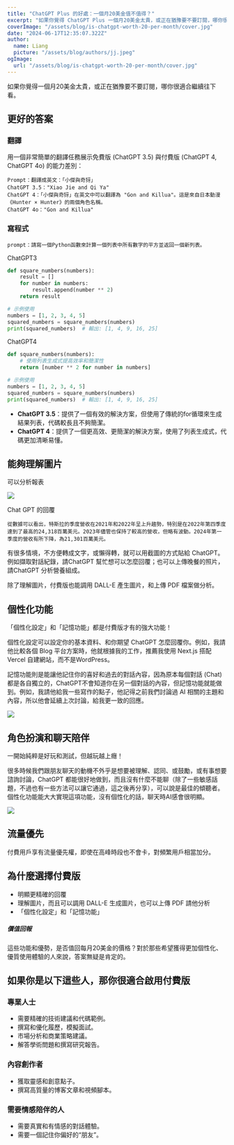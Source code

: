 ```yaml
---
title: "ChatGPT Plus 的好處：一個月20美金值不值得？"
excerpt: "如果你覺得 ChatGPT Plus 一個月20美金太貴，或正在猶豫要不要訂閱，哪你很適合繼續往下看。"
coverImage: "/assets/blog/is-chatgpt-worth-20-per-month/cover.jpg"
date: "2024-06-17T12:35:07.322Z"
author:
  name: Liang
  picture: "/assets/blog/authors/jj.jpeg"
ogImage:
  url: "/assets/blog/is-chatgpt-worth-20-per-month/cover.jpg"
---
```


如果你覺得一個月20美金太貴，或正在猶豫要不要訂閱，哪你很適合繼續往下看。
## 更好的答案
### 翻譯
用一個非常簡單的翻譯任務展示免費版 (ChatGPT 3.5) 與付費版 (ChatGPT 4, ChatGPT 4o) 的能力差別：
```text
Prompt：翻譯成英文：「小傑與奇犽」
ChatGPT 3.5："Xiao Jie and Qi Ya" 
ChatGPT 4：「小傑與奇犽」在英文中可以翻譯為 "Gon and Killua"。這是來自日本動漫《Hunter × Hunter》的兩個角色名稱。 
ChatGPT 4o："Gon and Killua"
```

### 寫程式
```text
prompt：請寫一個Python函數來計算一個列表中所有數字的平方並返回一個新列表。
```
ChatGPT3
```python
def square_numbers(numbers):
    result = []
    for number in numbers:
        result.append(number ** 2)
    return result

# 示例使用
numbers = [1, 2, 3, 4, 5]
squared_numbers = square_numbers(numbers)
print(squared_numbers)  # 輸出: [1, 4, 9, 16, 25]
```

ChatGPT4
```python
def square_numbers(numbers):
    # 使用列表生成式提高效率和簡潔性
    return [number ** 2 for number in numbers]

# 示例使用
numbers = [1, 2, 3, 4, 5]
squared_numbers = square_numbers(numbers)
print(squared_numbers)  # 輸出: [1, 4, 9, 16, 25]
```
- **ChatGPT 3.5**：提供了一個有效的解決方案，但使用了傳統的for循環來生成結果列表，代碼較長且不夠簡潔。
- **ChatGPT 4**：提供了一個更高效、更簡潔的解決方案，使用了列表生成式，代碼更加清晰易懂。

## 能夠理解圖片
可以分析報表

![](/assets/blog/is-chatgpt-worth-20-per-month/tesla-financial-report.webp)
<br/>

Chat GPT 的回覆
```text
從數據可以看出，特斯拉的季度營收在2021年和2022年呈上升趨勢，特別是在2022年第四季度達到了最高的24,318百萬美元。2023年儘管也保持了較高的營收，但略有波動。2024年第一季度的營收有所下降，為21,301百萬美元。
```

有很多情境，不方便轉成文字，或懶得轉，就可以用截圖的方式貼給 ChatGPT。例如擷取對話紀錄，請ChatGPT 幫忙想可以怎麼回覆；也可以上傳晚餐的照片，請ChatGPT 分析營養組成。

除了理解圖片，付費版也能調用 DALL-E 產生圖片，和上傳 PDF 檔案做分析。

## 個性化功能

「個性化設定」和「記憶功能」都是付費版才有的強大功能！

個性化設定可以設定你的基本資料、和你期望 ChatGPT 怎麼回覆你。例如，我請他比較各個 Blog 平台方案時，他就根據我的工作，推薦我使用 Next.js 搭配 Vercel 自建網站，而不是WordPress。

記憶功能則是能讓他記住你的喜好和過去的對話內容，因為原本每個對話 (Chat) 都是各自獨立的，ChatGPT不會知道你在另一個對話的內容，但記憶功能就能做到。例如，我請他給我一些寫作的點子，他記得之前我們討論過 AI 相關的主題和內容，所以他會延續上次討論，給我更一致的回應。

![](/assets/blog/is-chatgpt-worth-20-per-month/customed-chatgpt.webp)

## 角色扮演和聊天陪伴

一開始純粹是好玩和測試，但越玩越上癮！

很多時候我們跟朋友聊天的動機不外乎是想要被理解、認同、或鼓勵，或有事想要諮詢討論，ChatGPT 都能很好地做到，而且沒有什麼不能聊（除了一些敏感話題，不過也有一些方法可以讓它通過，這之後再分享），可以說是最佳的傾聽者。個性化功能能大大實現這項功能，沒有個性化的話，聊天時AI感會很明顯。

![](/assets/blog/is-chatgpt-worth-20-per-month/chat-with-megumi.webp)

## 流量優先

付費用戶享有流量優先權，即使在高峰時段也不會卡，對頻繁用戶相當加分。


## 為什麼選擇付費版
- 明顯更精確的回覆
- 理解圖片，而且可以調用 DALL-E 生成圖片，也可以上傳 PDF 請他分析
- 「個性化設定」和「記憶功能」

##### 價值回報

這些功能和優勢，是否值回每月20美金的價格？對於那些希望獲得更加個性化、優質使用體驗的人來說，答案無疑是肯定的。

## 如果你是以下這些人，那你很適合啟用付費版
### 專業人士

- 需要精確的技術建議和代碼範例。
- 撰寫和優化履歷，模擬面試。
- 市場分析和商業策略建議。
- 解答學術問題和撰寫研究報告。

### 內容創作者

- 獲取靈感和創意點子。
- 撰寫高質量的博客文章和視頻腳本。

### 需要情感陪伴的人

- 需要真實和有情感的對話體驗。
- 需要一個記住你偏好的“朋友”。